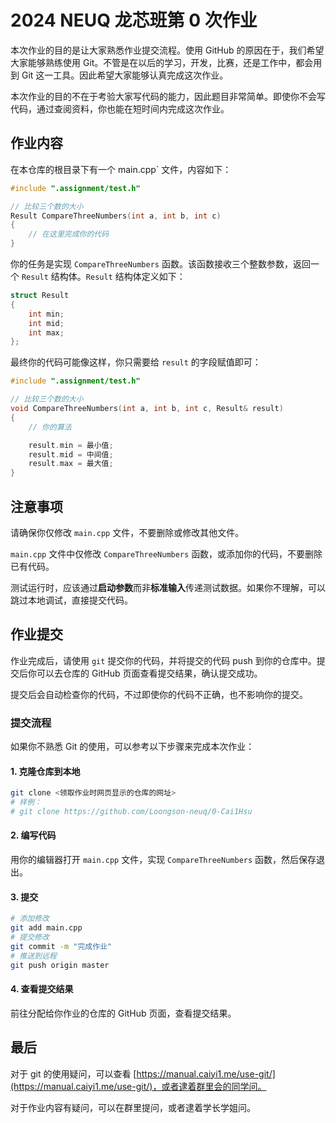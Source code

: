 # 2024 NEUQ 龙芯班第 0 次作业

本次作业的目的是让大家熟悉作业提交流程。使用 GitHub 的原因在于，我们希望大家能够熟练使用 Git。不管是在以后的学习，开发，比赛，还是工作中，都会用到 Git 这一工具。因此希望大家能够认真完成这次作业。

本次作业的目的不在于考验大家写代码的能力，因此题目非常简单。即使你不会写代码，通过查阅资料，你也能在短时间内完成这次作业。

## 作业内容

在本仓库的根目录下有一个 main.cpp` 文件，内容如下：

```cpp
#include ".assignment/test.h"

// 比较三个数的大小
Result CompareThreeNumbers(int a, int b, int c)
{
    // 在这里完成你的代码
}
```

你的任务是实现 `CompareThreeNumbers` 函数。该函数接收三个整数参数，返回一个 `Result` 结构体。`Result` 结构体定义如下：

```cpp
struct Result
{
    int min;
    int mid;
    int max;
};
```

最终你的代码可能像这样，你只需要给 `result` 的字段赋值即可：

```cpp
#include ".assignment/test.h"

// 比较三个数的大小
void CompareThreeNumbers(int a, int b, int c, Result& result)
{
    // 你的算法

    result.min = 最小值;
    result.mid = 中间值;
    result.max = 最大值;
}
```

## 注意事项

请确保你仅修改 `main.cpp` 文件，不要删除或修改其他文件。

`main.cpp` 文件中仅修改 `CompareThreeNumbers` 函数，或添加你的代码，不要删除已有代码。

测试运行时，应该通过**启动参数**而非**标准输入**传递测试数据。如果你不理解，可以跳过本地调试，直接提交代码。

## 作业提交
作业完成后，请使用 `git` 提交你的代码，并将提交的代码 push 到你的仓库中。提交后你可以去仓库的 GitHub 页面查看提交结果，确认提交成功。

提交后会自动检查你的代码，不过即使你的代码不正确，也不影响你的提交。

### 提交流程
如果你不熟悉 Git 的使用，可以参考以下步骤来完成本次作业：

#### 1. 克隆仓库到本地
```bash
git clone <领取作业时网页显示的仓库的网址>
# 样例：
# git clone https://github.com/Loongson-neuq/0-Cai1Hsu
```

#### 2. 编写代码

用你的编辑器打开 `main.cpp` 文件，实现 `CompareThreeNumbers` 函数，然后保存退出。

#### 3. 提交
```bash
# 添加修改
git add main.cpp
# 提交修改
git commit -m "完成作业"
# 推送到远程
git push origin master
```

#### 4. 查看提交结果

前往分配给你作业的仓库的 GitHub 页面，查看提交结果。

## 最后

对于 git 的使用疑问，可以查看 [https://manual.caiyi1.me/use-git/](https://manual.caiyi1.me/use-git/)，或者逮着群里会的同学问。

对于作业内容有疑问，可以在群里提问，或者逮着学长学姐问。
